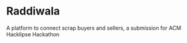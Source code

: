 # Raddiwala
A platform to connect scrap buyers and sellers, a submission for ACM Hacklipse Hackathon
